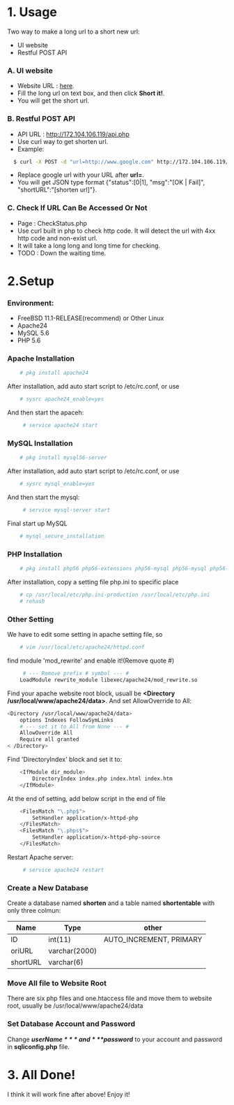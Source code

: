 # 1. Usage

Two way to make a long url to a short new url:

  - UI website
  - Restful POST API

### A. UI website
  - Website URL : [here].
  - Fill the long url on text box, and then click **Short it!**.
  - You will get the short url.

### B. Restful POST API
  - API URL : http://172.104.106.119/api.php
  - Use curl way to get shorten url.
  - Example:
  ```sh
    $ curl -X POST -d "url=http://www.google.com" http://172.104.106.119/api.php
  ```
  - Replace google url with your URL after **url=**.
  - You will get JSON type format {"status":[0|1], "msg":"[OK | Fail]", "shortURL":"[shorten url]"}.

### C. Check If URL Can Be Accessed Or Not
  - Page : CheckStatus.php
  - Use curl built in php to check http code. It will detect the url with 4xx http code and non-exist url.
  - It will take a long long and long time for checking.
  - TODO : Down the waiting time.

# 2.Setup

### Environment:
  - FreeBSD 11.1-RELEASE(recommend) or Other Linux
  - Apache24
  - MySQL 5.6
  - PHP 5.6

### Apache Installation
```sh
    # pkg install apache24 
```
After installation, add auto start script to /etc/rc.conf, or use
```sh
    # sysrc apache24_enable=yes 
```
And then start the apaceh:
```sh
     # service apache24 start 
```
### MySQL Installation
```sh
    # pkg install mysql56-server 
```
After installation, add auto start script to /etc/rc.conf, or use
```sh
    # sysrc mysql_enable=yes 
```
And then start the mysql:
```sh
     # service mysql-server start
```
Final start up MySQL
```sh
    # mysql_secure_installation 
```

### PHP Installation
```sh
    # pkg install php56 php56-extensions php56-mysql php56-mysql php56-mysqli php56-PDO php56-pdo_mysql
```
After installation, copy a setting file php.ini to specific place
```sh
    # cp /usr/local/etc/php.ini-production /usr/local/etc/php.ini
    # rehash
```

### Other Setting
We have to edit some setting in apache setting file, so 
```sh
    # vim /usr/local/etc/apache24/httpd.conf 
```
find module 'mod_rewrite' and enable it!(Remove quote #)
```sh
     # --- Remove prefix # symbol --- #
    LoadModule rewrite_module libexec/apache24/mod_rewrite.so
```
Find your apache website root block, usuall be **<Directory /usr/local/www/apache24/data>**. And set AllowOverride to All:
```sh
<Directory /usr/local/www/apache24/data>
    options Indexes FollowSymLinks
    # --- set it to All from None --- #
    AllowOverride All 
    Require all granted
< /Directory>
```
Find 'DirectoryIndex' block and set it to:
```sh
    <IfModule dir_module>
        DirectoryIndex index.php index.html index.htm
    </IfModule>
```
At the end of setting, add below script in the end of file
```sh
    <FilesMatch "\.php$">
        SetHandler application/x-httpd-php
    </FilesMatch>
    <FilesMatch "\.phps$">
        SetHandler application/x-httpd-php-source
    </FilesMatch>
```
Restart Apache server:
```sh
     # service apache24 restart 
```

### Create a New Database
Create a database named **shorten** and a table named **shortentable** with only three colmun:

| Name | Type | other |
| ------ | ------ | ------ |
| ID | int(11) | AUTO_INCREMENT, PRIMARY |
| oriURL | varchar(2000) ||
| shortURL | varchar(6)  ||

### Move All file to Website Root
There are six php files and one.htaccess file and move them to website root, usually be /usr/local/www/apache24/data

### Set Database Account and Password
Change ***$userName*** and  ***$password*** to your account and password in **sqliconfig.php** file.

# 3. All Done!

I think it will work fine after above! Enjoy it!


   [here]: <http://172.104.106.119>
 

